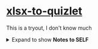 # [xlsx-to-quizlet](https://nebobyeoli.github.io/xlsx-to-quizlet/)

This is a tryout, I don't know much

<details>
  <summary>Expand to show <b>Notes to SELF</b></summary>

  - Add empty .nojekyll file to use node_modules files

  - These are the same:

  ```javascript
  // onload
  XLSXreader.addEventListener('load', function(e) { });
  XLSXreader.onload = function(e) { };
  
  // onchange
  function handleFileSelect(e) { };
  XLSX_input.addEventListener('change', handleFileSelect, false);
  
  XLSX_input.onchange = function(e) { };
  ```
</details>
